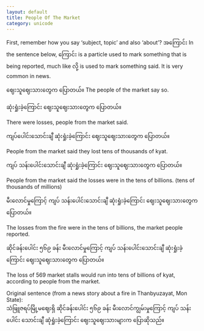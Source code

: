 ```yaml
---
layout: default
title: People Of The Market
category: unicode
---
```


<p>First, remember how you say ‘subject, topic’ and also ‘about’? <span class='mm3'>အကြောင်း</span> In the sentence below, <span class='mm3'>ကြောင်း</span> is a particle used to mark something that is being reported, much like <span class='mm3'>လို့</span> is used to mark something said. It is very common in news.</p>

<p><span class='mm3'>ဈေးသူဈေးသားတွေက ပြောတယ်။</span> The people of the market say so.</p>

<p class='my'><span class='mm3'>ဆုံးရှုံးခဲ့ကြောင်း ဈေးသူဈေးသားတွေက ပြောတယ်။</span></p>
<p class='hide-this'>There were losses, people from the market said.</p>

<p class='my'><span class='mm3'>ကျပ်ပေါင်းသောင်းချီ ဆုံးရှုံးခဲ့ကြောင်း ဈေးသူဈေးသားတွေက ပြောတယ်။</span></p>
<p class='hide-this'>People from the market said they lost tens of thousands of kyat.</p>

<p class='my'><span class='mm3'>ကျပ် သန်းပေါင်းသောင်းချီ ဆုံးရှုံးခဲ့ကြောင်း ဈေးသူဈေးသားတွေက ပြောတယ်။</span></p>
<p class='hide-this'>People from the market said the losses were in the tens of billions. (tens of thousands of millions)</p>

<p class='my'><span class='mm3'>မီးလောင်မှုကြောင့် ကျပ် သန်းပေါင်းသောင်းချီ ဆုံးရှုံးခဲ့ကြောင်း ဈေးသူဈေးသားတွေက ပြောတယ်။</span></p>
<p class='hide-this'>The losses from the fire were in the tens of billions, the market people reported.</p>

<p class='my'><span class='mm3'>ဆိုင်ခန်းပေါင်း ၅၆၉ ခန်း မီးလောင်မှုကြောင့် ကျပ် သန်းပေါင်းသောင်းချီ ဆုံးရှုံးခဲ့ကြောင်း ဈေးသူဈေးသားတွေက ပြောတယ်။</span></p>
<p class='hide-this'>The loss of 569 market stalls would run into tens of billions of kyat, according to people from the market.</p>

<p>Original sentence (from a news story about a fire in Thanbyuzayat, Mon State):<br>
<span class='mm3'>သံဖြူဇရပ်မြို့မဈေးရှိ ဆိုင်ခန်းပေါင်း ၅၆၉ ခန်း မီးလောင်ကျွမ်းမှုကြောင့် ကျပ် သန်းပေါင်း သောင်းချီ ဆုံရှုံးခဲ့ကြောင်း ဈေးသူဈေးသားများက ပြောဆိုသည်။</span></p>
